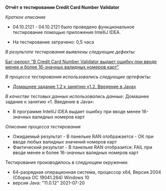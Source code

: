 **Отчёт о тестировании Credit Card Number Validator**

_Краткое описание_ 
- 04.10.2121 - 04.10.2121 было проведено функциональное тестирование помощью приложения IntelliJ IDEA.

- На тестирование затрачено: 0,5 часа

_В результате тестирования выявлены следующие дефекты:_

[Баг-репорт "В Credit Card Number Validator выдает ошибку при вводе менее и более 16-значных валидных номеров карт"](https://github.com/Leiza111/Java1.2-/issues)


_В процессе тестирования использовались следующие артефакты:_

- [Домашнее задание 1.2 к занятию «1.2. Введение в Java»](https://github.com/netology-code/javaqa-homeworks/blob/master/intro/MERGED.md)

_В качестве тестовых данных использовались данные:_ Домашнее задание к занятию «1. Введение в Java»:

- В программе IntelliJ IDEA  выдает ошибку при вводе  менее 16-значных валидных номеров карт

_Описание процесса тестирования_
- Ожидаемый результат - В панельке RAN отображается - ОК при вводе любых валидных значений номеров карт
- Фактический результат - В панельке RAN отобразится: FAIL при вводе менее и более 16-значных валидных номеров карт
                                           

Тестирование производилось в следующем окружении:

- 64-разрядная операционная система, процессор х64, Версия 2004 (Сборка ОС 19041.264) Windows 10
- версия Java: "11.0.12" 2021-07-20